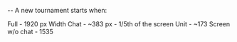 -- A new tournament starts when: 

Full - 1920 px Width
Chat - ~383 px - 1/5th of the screen
Unit - ~173
Screen w/o chat - 1535